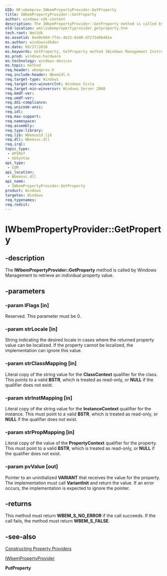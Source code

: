 ```yaml
---
UID: NF:wbemprov.IWbemPropertyProvider.GetProperty
title: IWbemPropertyProvider::GetProperty
author: windows-sdk-content
description: The IWbemPropertyProvider::GetProperty method is called by Windows Management to retrieve an individual property value.
old-location: wmi\iwbempropertyprovider_getproperty.htm
tech.root: WmiSdk
ms.assetid: 6ee0e904-7f4c-4b32-8a90-d727340b481e
ms.author: windowssdkdev
ms.date: 09/27/2018
ms.keywords: GetProperty, GetProperty method [Windows Management Instrumentation], GetProperty method [Windows Management Instrumentation],IWbemPropertyProvider interface, IWbemPropertyProvider interface [Windows Management Instrumentation],GetProperty method, IWbemPropertyProvider.GetProperty, IWbemPropertyProvider::GetProperty, _hmm_iwbempropertyprovider_getproperty, wbemprov/IWbemPropertyProvider::GetProperty, wmi.iwbempropertyprovider_getproperty
ms.prod: windows-hardware
ms.technology: windows-devices
ms.topic: method
req.header: wbemprov.h
req.include-header: Wbemidl.h
req.target-type: Windows
req.target-min-winverclnt: Windows Vista
req.target-min-winversvr: Windows Server 2008
req.kmdf-ver: 
req.umdf-ver: 
req.ddi-compliance: 
req.unicode-ansi: 
req.idl: 
req.max-support: 
req.namespace: 
req.assembly: 
req.type-library: 
req.lib: Wbemuuid.lib
req.dll: Wbemsvc.dll
req.irql: 
topic_type:
 - APIRef
 - kbSyntax
api_type:
 - COM
api_location:
 - Wbemsvc.dll
api_name:
 - IWbemPropertyProvider.GetProperty
product: Windows
targetos: Windows
req.typenames: 
req.redist: 
---
```


# IWbemPropertyProvider::GetProperty


## -description


The 
<b>IWbemPropertyProvider::GetProperty</b> method is called by Windows Management to retrieve an individual property value.


## -parameters




### -param lFlags [in]

Reserved. This parameter must be 0.


### -param strLocale [in]

String indicating the desired locale in cases where the returned property value can be localized. If the property cannot be localized, the implementation can ignore this value.


### -param strClassMapping [in]

Literal copy of the string value for the <b>ClassContext</b> qualifier for the class. This points to a valid <b>BSTR</b>, which is treated as read-only, or <b>NULL</b> if the qualifier does not exist.


### -param strInstMapping [in]

Literal copy of the string value for the <b>InstanceContext</b> qualifier for the instance. This must point to a valid <b>BSTR</b>, which is treated as read-only, or <b>NULL</b> if the qualifier does not exist.


### -param strPropMapping [in]

Literal copy of the value of the <b>PropertyContext</b> qualifier for the property. This must point to a valid <b>BSTR</b>, which is treated as read-only, or <b>NULL</b> if the qualifier does not exist.


### -param pvValue [out]

Pointer to an uninitialized <b>VARIANT</b> that receives the value for the property. The implementation must call <b>VariantInit</b> and return the value. If an error occurs, the implementation is expected to ignore the pointer.


## -returns



This method must return <b>WBEM_S_NO_ERROR</b> if the call succeeds. If the call fails, the method must return <b>WBEM_S_FALSE</b>.




## -see-also




<a href="https://msdn.microsoft.com/a1c25c5c-e0f9-461d-96ba-7d6d00d24d33">Constructing Property Providers</a>



<a href="https://msdn.microsoft.com/8a7910ae-4258-4486-80ff-82b1081083cc">IWbemPropertyProvider</a>



<b>PutProperty</b>
 

 

